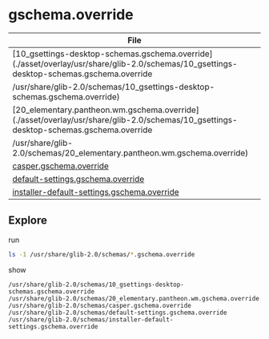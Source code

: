 

# gschema.override

| File |
| ---- |
| [10_gsettings-desktop-schemas.gschema.override](./asset/overlay/usr/share/glib-2.0/schemas/10_gsettings-desktop-schemas.gschema.override
/usr/share/glib-2.0/schemas/10_gsettings-desktop-schemas.gschema.override) |
| [20_elementary.pantheon.wm.gschema.override](./asset/overlay/usr/share/glib-2.0/schemas/10_gsettings-desktop-schemas.gschema.override
/usr/share/glib-2.0/schemas/20_elementary.pantheon.wm.gschema.override) |
| [casper.gschema.override](./asset/overlay/usr/share/glib-2.0/schemas/casper.gschema.override) |
| [default-settings.gschema.override](./asset/overlay/usr/share/glib-2.0/schemas/default-settings.gschema.override) |
| [installer-default-settings.gschema.override](./asset/overlay/usr/share/glib-2.0/schemas/installer-default-settings.gschema.override) |




## Explore

run

``` sh
ls -1 /usr/share/glib-2.0/schemas/*.gschema.override
```

show

```
/usr/share/glib-2.0/schemas/10_gsettings-desktop-schemas.gschema.override
/usr/share/glib-2.0/schemas/20_elementary.pantheon.wm.gschema.override
/usr/share/glib-2.0/schemas/casper.gschema.override
/usr/share/glib-2.0/schemas/default-settings.gschema.override
/usr/share/glib-2.0/schemas/installer-default-settings.gschema.override
```
